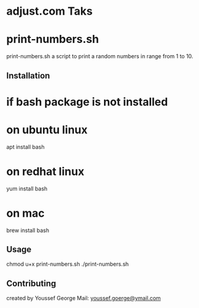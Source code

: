 # adjust.com Taks

# print-numbers.sh

print-numbers.sh a script to print a random numbers in range from 1 to 10.

## Installation
# if bash package is not installed 
# on ubuntu linux
apt install bash 
# on redhat linux
yum install bash
# on mac
brew install bash

## Usage
chmod u+x print-numbers.sh
./print-numbers.sh

## Contributing
created by Youssef George Mail: youssef.goerge@ymail.com
